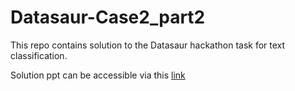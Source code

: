 # Datasaur-Case2_part2
This repo contains solution to the Datasaur hackathon task for text classification.

Solution ppt can be accessible via this [link](https://docs.google.com/presentation/d/17zr9uGyFILEj1IjM6vhpqpYaBHZxCFvn4CKDJOfGdSk/edit?usp=sharing)
